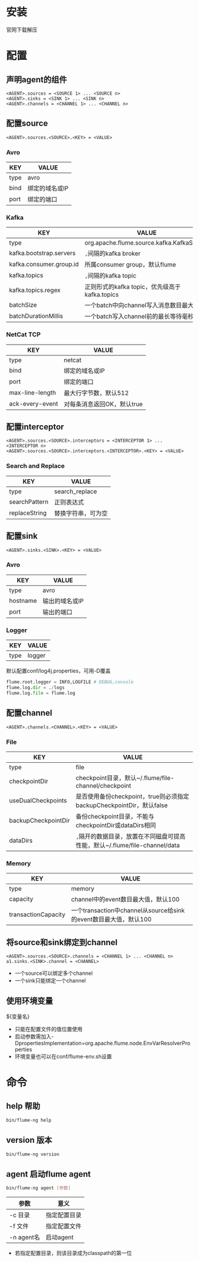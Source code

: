 # 安装
官网下载解压
# 配置
## 声明agent的组件
```
<AGENT>.sources = <SOURCE 1> ... <SOURCE n>
<AGENT>.sinks = <SINK 1> ... <SINK n>
<AGENT>.channels = <CHANNEL 1> ... <CHANNEL n>
```
## 配置source
```
<AGENT>.sources.<SOURCE>.<KEY> = <VALUE>
```
### Avro
KEY|VALUE
-|-
type|avro
bind|绑定的域名或IP
port|绑定的端口
### Kafka
KEY|VALUE
-|-
type|org.apache.flume.source.kafka.KafkaSource
kafka.bootstrap.servers|`,`间隔的kafka broker
kafka.consumer.group.id|所属consumer group，默认flume
kafka.topics|`,`间隔的kafka topic
kafka.topics.regex|正则形式的kafka topic，优先级高于kafka.topics
batchSize|一个batch中向channel写入消息数目最大值
batchDurationMillis|一个batch写入channel前的最长等待毫秒数
### NetCat TCP
KEY|VALUE
-|-
type|netcat
bind|绑定的域名或IP
port|绑定的端口
max-line-length|最大行字节数，默认512
ack-every-event|对每条消息返回OK，默认true
## 配置interceptor
```
<AGENT>.sources.<SOURCE>.interceptors = <INTERCEPTOR 1> ... <INTERCEPTOR n>
<AGENT>.sources.<SOURCE>.interceptors.<INTERCEPTOR>.<KEY> = <VALUE>
```
### Search and Replace
KEY|VALUE
-|-
type|search_replace
searchPattern|正则表达式
replaceString|替换字符串，可为空
## 配置sink
```
<AGENT>.sinks.<SINK>.<KEY> = <VALUE>
```
### Avro
KEY|VALUE
-|-
type|avro
hostname|输出的域名或IP
port|输出的端口
### Logger
KEY|VALUE
-|-
type|logger

默认配置conf/log4j.properties，可用-D覆盖
```python
flume.root.logger = INFO,LOGFILE # DEBUG,console
flume.log.dir = ./logs
flume.log.file = flume.log
```
## 配置channel
```
<AGENT>.channels.<CHANNEL>.<KEY> = <VALUE>
```
### File
KEY|VALUE
-|-
type|file
checkpointDir|checkpoint目录，默认~/.flume/file-channel/checkpoint
useDualCheckpoints|是否使用备份checkpoint，true则必须指定backupCheckpointDir，默认false
backupCheckpointDir|备份checkpoint目录，不能与checkpointDir或dataDirs相同
dataDirs|`,`隔开的数据目录，放置在不同磁盘可提高性能，默认~/.flume/file-channel/data
### Memory
KEY|VALUE
-|-
type|memory
capacity|channel中的event数目最大值，默认100
transactionCapacity|一个transaction中channel从source给sink的event数目最大值，默认100
## 将source和sink绑定到channel
```
<AGENT>.sources.<SOURCE>.channels = <CHANNEL 1> ... <CHANNEL n>
a1.sinks.<SINK>.channel = <CHANNEL>
```
* 一个source可以绑定多个channel
* 一个sink只能绑定一个channel
## 使用环境变量
${变量名}
* 只能在配置文件的值位置使用
* 启动参数需加入-DpropertiesImplementation=org.apache.flume.node.EnvVarResolverProperties
* 环境变量也可以在conf/flume-env.sh设置
# 命令
## help 帮助
```sh
bin/flume-ng help
```
## version 版本
```sh
bin/flume-ng version
```
## agent 启动flume agent
```sh
bin/flume-ng agent [参数]
```
参数|意义
-|-
-c 目录|指定配置目录
-f 文件|指定配置文件
-n agent名|启动agent
* 若指定配置目录，则该目录成为classpath的第一位
